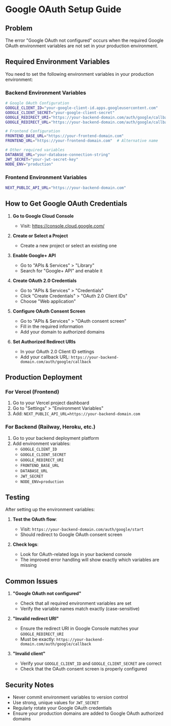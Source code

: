 # Google OAuth Setup Guide

## Problem
The error "Google OAuth not configured" occurs when the required Google OAuth environment variables are not set in your production environment.

## Required Environment Variables

You need to set the following environment variables in your production environment:

### Backend Environment Variables
```bash
# Google OAuth Configuration
GOOGLE_CLIENT_ID="your-google-client-id.apps.googleusercontent.com"
GOOGLE_CLIENT_SECRET="your-google-client-secret"
GOOGLE_REDIRECT_URI="https://your-backend-domain.com/auth/google/callback"
GOOGLE_REDIRECT_URL="https://your-backend-domain.com/auth/google/callback"  # Alternative name

# Frontend Configuration
FRONTEND_BASE_URL="https://your-frontend-domain.com"
FRONTEND_URL="https://your-frontend-domain.com"  # Alternative name

# Other required variables
DATABASE_URL="your-database-connection-string"
JWT_SECRET="your-jwt-secret-key"
NODE_ENV="production"
```

### Frontend Environment Variables
```bash
NEXT_PUBLIC_API_URL="https://your-backend-domain.com"
```

## How to Get Google OAuth Credentials

1. **Go to Google Cloud Console**
   - Visit: https://console.cloud.google.com/

2. **Create or Select a Project**
   - Create a new project or select an existing one

3. **Enable Google+ API**
   - Go to "APIs & Services" > "Library"
   - Search for "Google+ API" and enable it

4. **Create OAuth 2.0 Credentials**
   - Go to "APIs & Services" > "Credentials"
   - Click "Create Credentials" > "OAuth 2.0 Client IDs"
   - Choose "Web application"

5. **Configure OAuth Consent Screen**
   - Go to "APIs & Services" > "OAuth consent screen"
   - Fill in the required information
   - Add your domain to authorized domains

6. **Set Authorized Redirect URIs**
   - In your OAuth 2.0 Client ID settings
   - Add your callback URL: `https://your-backend-domain.com/auth/google/callback`

## Production Deployment

### For Vercel (Frontend)
1. Go to your Vercel project dashboard
2. Go to "Settings" > "Environment Variables"
3. Add: `NEXT_PUBLIC_API_URL=https://your-backend-domain.com`

### For Backend (Railway, Heroku, etc.)
1. Go to your backend deployment platform
2. Add environment variables:
   - `GOOGLE_CLIENT_ID`
   - `GOOGLE_CLIENT_SECRET`
   - `GOOGLE_REDIRECT_URI`
   - `FRONTEND_BASE_URL`
   - `DATABASE_URL`
   - `JWT_SECRET`
   - `NODE_ENV=production`

## Testing

After setting up the environment variables:

1. **Test the OAuth flow**:
   - Visit: `https://your-backend-domain.com/auth/google/start`
   - Should redirect to Google OAuth consent screen

2. **Check logs**:
   - Look for OAuth-related logs in your backend console
   - The improved error handling will show exactly which variables are missing

## Common Issues

1. **"Google OAuth not configured"**
   - Check that all required environment variables are set
   - Verify the variable names match exactly (case-sensitive)

2. **"Invalid redirect URI"**
   - Ensure the redirect URI in Google Console matches your `GOOGLE_REDIRECT_URI`
   - Must be exactly: `https://your-backend-domain.com/auth/google/callback`

3. **"Invalid client"**
   - Verify your `GOOGLE_CLIENT_ID` and `GOOGLE_CLIENT_SECRET` are correct
   - Check that the OAuth consent screen is properly configured

## Security Notes

- Never commit environment variables to version control
- Use strong, unique values for `JWT_SECRET`
- Regularly rotate your Google OAuth credentials
- Ensure your production domains are added to Google OAuth authorized domains
